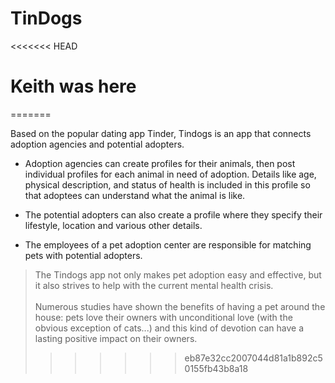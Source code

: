 # TinDogs
<<<<<<< HEAD
# Keith was here
=======

Based on the popular dating app Tinder, Tindogs is an app that connects adoption agencies and potential adopters.

- Adoption agencies can create profiles for their animals, then post individual profiles for each animal in need of adoption. Details like age, physical description, and status of health is included in this profile so that adoptees can understand what the animal is like.

- The potential adopters can also create a profile where they specify their lifestyle, location and various other details. 

- The employees of a pet adoption center are responsible for matching pets with potential adopters. 

> The Tindogs app not only makes pet adoption easy and effective, but it also strives to help with the current mental health crisis. <br> <br> Numerous studies have shown the benefits of having a pet around the house: pets love their owners with unconditional love (with the obvious exception of cats...) and this kind of devotion can have a lasting positive impact on their owners.
>>>>>>> eb87e32cc2007044d81a1b892c50155fb43b8a18

